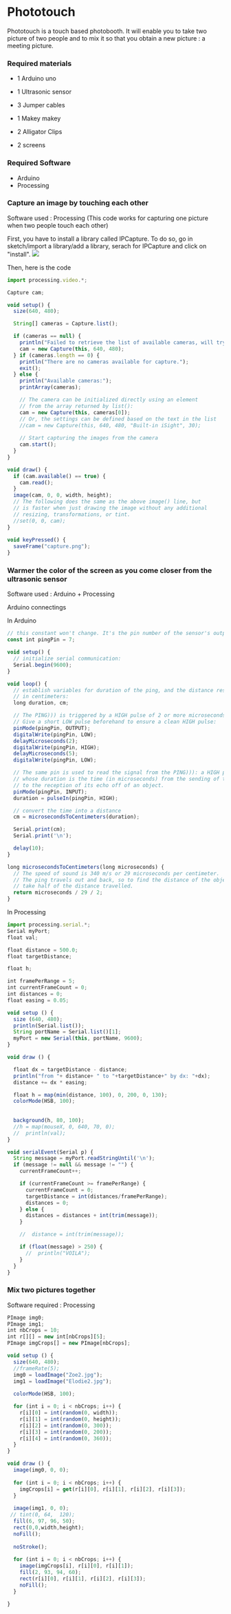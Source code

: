 # Phototouch
Phototouch is a touch based photobooth. It will enable you to take two picture of two people and to mix it so that you obtain a new picture : a meeting picture.


### Required materials
* 1 Arduino uno
* 1 Ultrasonic sensor 
* 3 Jumper cables

* 1 Makey makey
* 2 Alligator Clips

* 2 screens

### Required Software
* Arduino
* Processing


### Capture an image by touching each other
Software used : Processing
(This code works for capturing one picture when two people touch each other)

First, you have to install a library called IPCapture. To do so, go in sketch/import a library/add a library, serach for IPCapture and click on "install".
![](https://github.com/SandraParriaud/Phototouch/blob/master/images/import_library.png)

Then, here is the code
```javascript
import processing.video.*;

Capture cam;

void setup() {
  size(640, 480);

  String[] cameras = Capture.list();

  if (cameras == null) {
    println("Failed to retrieve the list of available cameras, will try the default...");
    cam = new Capture(this, 640, 480);
  } if (cameras.length == 0) {
    println("There are no cameras available for capture.");
    exit();
  } else {
    println("Available cameras:");
    printArray(cameras);

    // The camera can be initialized directly using an element
    // from the array returned by list():
    cam = new Capture(this, cameras[0]);
    // Or, the settings can be defined based on the text in the list
    //cam = new Capture(this, 640, 480, "Built-in iSight", 30);
    
    // Start capturing the images from the camera
    cam.start();
  }
}

void draw() {
  if (cam.available() == true) {
    cam.read();
  }
  image(cam, 0, 0, width, height);
  // The following does the same as the above image() line, but 
  // is faster when just drawing the image without any additional 
  // resizing, transformations, or tint.
  //set(0, 0, cam);                                                                  
}                          
                  
void keyPressed() {
  saveFrame("capture.png");
}          
```



### Warmer the color of the screen as you come closer from the ultrasonic sensor
Software used : Arduino + Processing

Arduino connectings 

In Arduino
```javascript
// this constant won't change. It's the pin number of the sensor's output:
const int pingPin = 7;

void setup() {
  // initialize serial communication:
  Serial.begin(9600);
}

void loop() {
  // establish variables for duration of the ping, and the distance result
  // in centimeters:
  long duration, cm;

  // The PING))) is triggered by a HIGH pulse of 2 or more microseconds.
  // Give a short LOW pulse beforehand to ensure a clean HIGH pulse:
  pinMode(pingPin, OUTPUT);
  digitalWrite(pingPin, LOW);
  delayMicroseconds(2);
  digitalWrite(pingPin, HIGH);
  delayMicroseconds(5);
  digitalWrite(pingPin, LOW);

  // The same pin is used to read the signal from the PING))): a HIGH pulse
  // whose duration is the time (in microseconds) from the sending of the ping
  // to the reception of its echo off of an object.
  pinMode(pingPin, INPUT);
  duration = pulseIn(pingPin, HIGH);

  // convert the time into a distance
  cm = microsecondsToCentimeters(duration);

  Serial.print(cm);
  Serial.print('\n');

  delay(10);
}

long microsecondsToCentimeters(long microseconds) {
  // The speed of sound is 340 m/s or 29 microseconds per centimeter.
  // The ping travels out and back, so to find the distance of the object we
  // take half of the distance travelled.
  return microseconds / 29 / 2;
}
```
In Processing
```javascript
import processing.serial.*;
Serial myPort;
float val;

float distance = 500.0;
float targetDistance;

float h;

int framePerRange = 5;
int currentFrameCount = 0;
int distances = 0;
float easing = 0.05;

void setup () {
  size (640, 480);
  println(Serial.list());
  String portName = Serial.list()[1];
  myPort = new Serial(this, portName, 9600);
}

void draw () {

  float dx = targetDistance - distance;
  println("from "+ distance+ " to "+targetDistance+" by dx: "+dx);
  distance += dx * easing;

  float h = map(min(distance, 100), 0, 200, 0, 130);
  colorMode(HSB, 100);
  
  
  background(h, 80, 100);
  //h = map(mouseX, 0, 640, 70, 0);
  //  println(val);
}  

void serialEvent(Serial p) {
  String message = myPort.readStringUntil('\n');
  if (message != null && message != "") {
    currentFrameCount++;

    if (currentFrameCount >= framePerRange) {
      currentFrameCount = 0;
      targetDistance = int(distances/framePerRange);
      distances = 0;
    } else {
      distances = distances + int(trim(message));
    }

    //  distance = int(trim(message));

    if (float(message) > 250) {
      //  println("VOILA");
    }
  }
}
```


### Mix two pictures together
Software required : Processing

```javascript
PImage img0;
PImage img1;
int nbCrops = 10;
int r[][] = new int[nbCrops][5];
PImage imgCrops[] = new PImage[nbCrops];

void setup () {
  size(640, 480);
  //frameRate(5);
  img0 = loadImage("Zoe2.jpg");
  img1 = loadImage("Elodie2.jpg");
  
  colorMode(HSB, 100);

  for (int i = 0; i < nbCrops; i++) {
    r[i][0] = int(random(0, width));
    r[i][1] = int(random(0, height));
    r[i][2] = int(random(0, 300));
    r[i][3] = int(random(0, 200));
    r[i][4] = int(random(0, 360));
  }
}

void draw () {
  image(img0, 0, 0);
  
  for (int i = 0; i < nbCrops; i++) {
    imgCrops[i] = get(r[i][0], r[i][1], r[i][2], r[i][3]);
  }
  
  image(img1, 0, 0);
 // tint(0, 64,  120);
  fill(6, 97, 96, 50);
  rect(0,0,width,height);
  noFill();
  
  noStroke();
  
  for (int i = 0; i < nbCrops; i++) {
    image(imgCrops[i], r[i][0], r[i][1]);
    fill(2, 93, 94, 60);
    rect(r[i][0], r[i][1], r[i][2], r[i][3]);
    noFill();
  }

}
```

